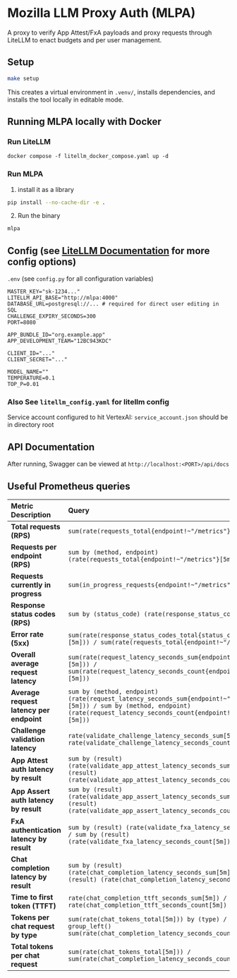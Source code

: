 # Mozilla LLM Proxy Auth (MLPA)

A proxy to verify App Attest/FxA payloads and proxy requests through LiteLLM to enact budgets and per user management.

## Setup

```bash
make setup
```

This creates a virtual environment in `.venv/`, installs dependencies, and installs the tool locally in editable mode.

## Running MLPA locally with Docker

### Run LiteLLM

`docker compose -f litellm_docker_compose.yaml up -d`

### Run MLPA

1. install it as a library

```bash
pip install --no-cache-dir -e .
```

2. Run the binary

```bash
mlpa
```

## Config (see [LiteLLM Documentation](https://docs.litellm.ai/docs/simple_proxy_old_doc) for more config options)

`.env` (see `config.py` for all configuration variables)

```
MASTER_KEY="sk-1234..."
LITELLM_API_BASE="http://mlpa:4000"
DATABASE_URL=postgresql://... # required for direct user editing in SQL
CHALLENGE_EXPIRY_SECONDS=300
PORT=8080

APP_BUNDLE_ID="org.example.app"
APP_DEVELOPMENT_TEAM="12BC943KDC"

CLIENT_ID="..."
CLIENT_SECRET="..."

MODEL_NAME=""
TEMPERATURE=0.1
TOP_P=0.01
```

### Also See `litellm_config.yaml` for litellm config

Service account configured to hit VertexAI: `service_account.json` should be in directory root

## API Documentation

After running, Swagger can be viewed at `http://localhost:<PORT>/api/docs`

## Useful Prometheus queries

| Metric Description                       | Query                                                                                                                                                                                  |
| :--------------------------------------- | :------------------------------------------------------------------------------------------------------------------------------------------------------------------------------------- |
| **Total requests (RPS)**                 | `sum(rate(requests_total{endpoint!~"/metrics"}[5m]))`                                                                                                                                  |
| **Requests per endpoint (RPS)**          | `sum by (method, endpoint) (rate(requests_total{endpoint!~"/metrics"}[5m]))`                                                                                                           |
| **Requests currently in progress**       | `sum(in_progress_requests{endpoint!~"/metrics"})`                                                                                                                                      |
| **Response status codes (RPS)**          | `sum by (status_code) (rate(response_status_codes_total[5m]))`                                                                                                                         |
| **Error rate (5xx)**                     | `sum(rate(response_status_codes_total{status_code=~"5.."}[5m])) / sum(rate(requests_total{endpoint!~"/metrics"}[5m]))`                                                                 |
| **Overall average request latency**      | `sum(rate(request_latency_seconds_sum{endpoint!~"/metrics"}[5m])) / sum(rate(request_latency_seconds_count{endpoint!~"/metrics"}[5m]))`                                                |
| **Average request latency per endpoint** | `sum by (method, endpoint) (rate(request_latency_seconds_sum{endpoint!~"/metrics"}[5m])) / sum by (method, endpoint) (rate(request_latency_seconds_count{endpoint!~"/metrics "}[5m]))` |
| **Challenge validation latency**         | `rate(validate_challenge_latency_seconds_sum[5m]) / rate(validate_challenge_latency_seconds_count[5m])`                                                                                |
| **App Attest auth latency by result**    | `sum by (result) (rate(validate_app_attest_latency_seconds_sum[5m])) / sum by (result) (rate(validate_app_attest_latency_seconds_count[5m]))`                                          |
| **App Assert auth latency by result**    | `sum by (result) (rate(validate_app_assert_latency_seconds_sum[5m])) / sum by (result) (rate(validate_app_assert_latency_seconds_count[5m]))`                                          |
| **FxA authentication latency by result** | `sum by (result) (rate(validate_fxa_latency_seconds_sum[5m])) / sum by (result) (rate(validate_fxa_latency_seconds_count[5m]))`                                                        |
| **Chat completion latency by result**    | `sum by (result) (rate(chat_completion_latency_seconds_sum[5m])) / sum by (result) (rate(chat_completion_latency_seconds_count[5m]))`                                                  |
| **Time to first token (TTFT)**           | `rate(chat_completion_ttft_seconds_sum[5m]) / rate(chat_completion_ttft_seconds_count[5m])`                                                                                            |
| **Tokens per chat request by type**      | `sum(rate(chat_tokens_total[5m])) by (type) / on() group_left() sum(rate(chat_completion_latency_seconds_count[5m]))`                                                                  |
| **Total tokens per chat request**        | `sum(rate(chat_tokens_total[5m])) / sum(rate(chat_completion_latency_seconds_count[5m]))`                                                                                              |
